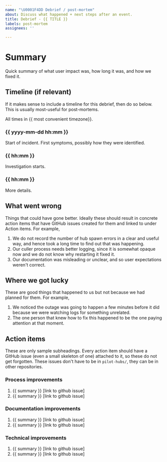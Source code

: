 ```yaml
---
name: "\U0001F4DD Debrief / post-mortem"
about: Discuss what happened + next steps after an event.
title: Debrief - {{ TITLE }}
labels: post-mortem
assignees: ''

---
```


# Summary

Quick summary of what user impact was, how long it was, and how we fixed it.

## Timeline (if relevant)

If it makes sense to include a timeline for this debrief, then do so below. This is usually most-useful for post-mortems.

All times in {{ most convenient timezone}}.

### {{ yyyy-mm-dd hh:mm }}

Start of incident. First symptoms, possibly how they were identified.

### {{ hh:mm }}

Investigation starts.

### {{ hh:mm }}

More details.

## What went wrong

Things that could have gone better. Ideally these should result in concrete
action items that have GitHub issues created for them and linked to under
Action items. For example,

1. We do not record the number of hub spawn errors in a clear and useful way,
   and hence took a long time to find out that was happening.
2. Our culler process needs better logging, since it is somewhat opaque now
   and we do not know why restarting it fixed it.
3. Our documentation was misleading or unclear, and so user expectations weren't correct.

## Where we got lucky

These are good things that happened to us but not because we had planned for them.
For example,

1. We noticed the outage was going to happen a few minutes before it did because
   we were watching logs for something unrelated.
2. The one person that knew how to fix this happened to be the one paying attention at that moment.

## Action items

These are only sample subheadings. Every action item should have a GitHub issue
(even a small skeleton of one) attached to it, so these do not get forgotten. These issues don't have to be in `pilot-hubs/`, they can be in other repositories.

### Process improvements

1. {{ summary }} [link to github issue]
2. {{ summary }} [link to github issue]

### Documentation improvements

1. {{ summary }} [link to github issue]
2. {{ summary }} [link to github issue]

### Technical improvements

1. {{ summary }} [link to github issue]
2. {{ summary }} [link to github issue]
